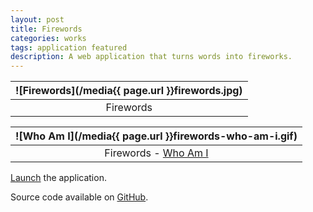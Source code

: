 ```yaml
---
layout: post
title: Firewords
categories: works
tags: application featured
description: A web application that turns words into fireworks.
---
```


![Firewords](/media{{ page.url }}firewords.jpg) |
:----------: |
Firewords |

![Who Am I](/media{{ page.url }}firewords-who-am-i.gif) |
:----------: |
Firewords - [Who Am I](http://jackbdu.com/firewords/?msg=WHO%20AM%20I) |

[Launch](http://jackbdu.com/firewords) the application.

Source code available on [GitHub](https://github.com/jackbdu/firewords).
